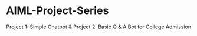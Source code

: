# AIML-Project-Series
Project 1: Simple Chatbot &amp; Project 2: Basic Q &amp; A Bot for College Admission
